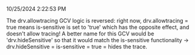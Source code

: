 10/25/2024 2:22:53 PM

The drv.allowtracing GCV logic is reversed: right now, drv.allowtracing = true means is-sensitive is set to 'true' which  has the opposite effect, and doesn't allow tracing! A better name for this GCV would be 'drv.hideSensitive' so that it would match the is-sensitive functionality -> drv.hideSensitive = is-sensitive = true  = hides the trace.